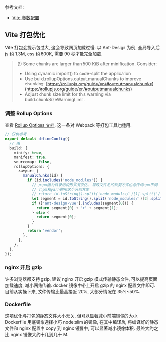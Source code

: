 
参考文档:

- [Vite 参数配置](https://my.oschina.net/rc6688/blog/5178428)
<a name="iM2lb"></a>
## Vite 打包优化

Vite 打包会提示包过大, 这会导致网页加载过慢. 以 Ant-Design 为例, 全局导入后 js 约 1.3M, css 约 600K, 需要 90 秒才能完全加载.

> (!) Some chunks are larger than 500 KiB after minification. Consider:
> - Using dynamic import() to code-split the application
> - Use build.rollupOptions.output.manualChunks to improve chunking: [https://rollupjs.org/guide/en/#outputmanualchunks](https://rollupjs.org/guide/en/#outputmanualchunks)
> - Adjust chunk size limit for this warning via build.chunkSizeWarningLimit.


<a name="YyK1H"></a>
### 调整 Rollup Options

查看 [Rollup Options 文档](https://rollupjs.org/guide/en/#outputmanualchunks), 这一条对 Webpack 等打包工具也适用.

```typescript
// 仅供参考
export default defineConfig({
  // 略
  build: {
    minify: true,
    manifest: true,
    sourcemap: false,
    rollupOptions: {
      output: {
        manualChunks(id) {
          if (id.includes('node_modules')) {
            // pnpm因为目录结构形式有变化, 导致文件名的裁剪方式也与传统npm不同
            // cnpm和yarn的用这个分割方案
            // return id.toString().split('node_modules/')[1].split('/')[0].toString();
            let segment = id.toString().split('node_modules/')[2].split('/');
            if (['ant-design-vue'].includes(segment[0])) {
              return segment[0] + '+' + segment[1];
            } else {
              return segment[0];
            }
          }
          return 'vendor';
        },
      },
    },
  },
});
```

<a name="K7Qp6"></a>
### nginx 开启 gzip

许多浏览器都支持 gzip, 建议 nginx 开启 gzip 模式传输静态文件, 可以提高页面加载速度, 减小网络传输. docker 镜像中带上开启 gzip 的 nginx 配置文件即可.<br />目前从实操下来, 文件传输比最高接近 20%, 大部分情况在 35%~50%.

<a name="IryY1"></a>
### Dockerfile

这项优化与打包的静态文件大小无关, 但可以显著减小前端镜像的大小.<br />Dockerfile 用底镜像选择小巧 node:slim 的镜像, 在其中编译后, 将编译好的静态文件和 nginx 配置中 copy 到 nginx 镜像中, 可以显著减小镜像体积. 最终大约之比 nginx 镜像大约十几到几十 M.
